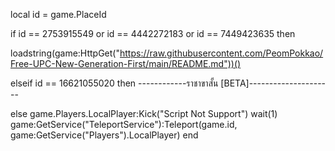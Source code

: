 local id = game.PlaceId

if id == 2753915549 or id == 4442272183 or id == 7449423635 then

loadstring(game:HttpGet("https://raw.githubusercontent.com/PeomPokkao/Free-UPC-New-Generation-First/main/README.md"))()

elseif id == 16621055020 then ------------ราชาขาสั้น [BETA]---------------------

else
        game.Players.LocalPlayer:Kick("Script Not Support")
        wait(1)
	    game:GetService("TeleportService"):Teleport(game.id, game:GetService("Players").LocalPlayer)
end
